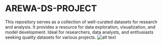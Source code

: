 # AREWA-DS-PROJECT
This repository serves as a collection of well-curated datasets for research and analysis. It provides a resource for data exploration, visualization, and model development. Ideal for researchers, data analysts, and enthusiasts seeking quality datasets for various projects.
![alt text](../venv/Figure_2.png)